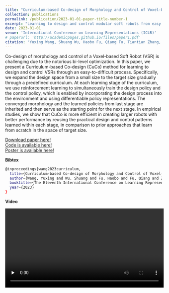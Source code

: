 ```yaml
---
title: "Curriculum-based Co-design of Morphology and Control of Voxel-based Soft Robots"
collection: publications
permalink: /publication/2023-01-01-paper-title-number-1
excerpt: "Learning to design and control modular soft robots from easy to difficult. <br/><img src='/images/cuco.png' width=300>"
date: 2023-01-01
venue: 'International Conference on Learning Representations (ICLR)'
# paperurl: 'http://academicpages.github.io/files/paper1.pdf'
citation: 'Yuxing Wang, Shuang Wu, Haobo Fu, Qiang Fu, Tiantian Zhang, Yongzhe Chang, Xueqian Wang'
---
```

Co-design of morphology and control of a Voxel-based Soft Robot (VSR) is challenging due to the notorious bi-level optimization. In this paper, we present a Curriculum-based Co-design (CuCo) method for learning to design and control VSRs through an easy-to-difficult process. Specifically, we expand the design space from a small size to the target size gradually through a predefined curriculum. At each learning stage of the curriculum, we use reinforcement learning to simultaneously train the design policy and the control policy, which is enabled by incorporating the design process into the environment and using differentiable policy representations. The converged morphology and the learned policies from last stage are inherited and then serve as the starting point for the next stage. In empirical studies, we show that CuCo is more efficient in creating larger robots with better performance by reusing the practical design and control patterns learned within each stage, in comparison to prior approaches that learn from scratch in the space of target size.

[Download paper here!](https://openreview.net/pdf?id=r9fX833CsuN)<br />
[Code is available here!](https://github.com/Yuxing-Wang-THU/ModularEvoGym)<br />
[Poster is available here!](https://iclr.cc/media/PosterPDFs/ICLR%202023/10693.png?t=1679636195.527249)

**Bibtex**<br />
```bash
@inproceedings{wang2023curriculum,
  title={Curriculum-based Co-design of Morphology and Control of Voxel-based Soft Robots},
  author={Wang, Yuxing and Wu, Shuang and Fu, Haobo and Fu, Qiang and Zhang, Tiantian and Chang, Yongzhe and Wang, Xueqian},
  booktitle={The Eleventh International Conference on Learning Representations},
  year={2023}
}
```
**Video**

<video id="video" controls="" preload="none" width=510>
    <source id="mp4" src="/images/cuco_video.mp4" type="video/mp4">
</videos>